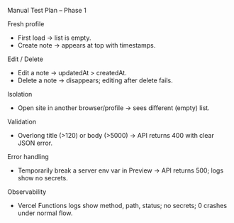 Manual Test Plan – Phase 1

Fresh profile
- First load → list is empty.
- Create note → appears at top with timestamps.

Edit / Delete
- Edit a note → updatedAt > createdAt.
- Delete a note → disappears; editing after delete fails.

Isolation
- Open site in another browser/profile → sees different (empty) list.

Validation
- Overlong title (>120) or body (>5000) → API returns 400 with clear JSON error.

Error handling
- Temporarily break a server env var in Preview → API returns 500; logs show no secrets.

Observability
- Vercel Functions logs show method, path, status; no secrets; 0 crashes under normal flow.
